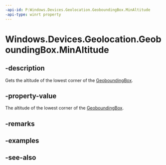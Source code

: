 ```yaml
---
-api-id: P:Windows.Devices.Geolocation.GeoboundingBox.MinAltitude
-api-type: winrt property
---
```


<!-- Property syntax
public double MinAltitude { get; }
-->

# Windows.Devices.Geolocation.GeoboundingBox.MinAltitude

## -description
Gets the altitude of the lowest corner of the [GeoboundingBox](geoboundingbox.md).

## -property-value
The altitude of the lowest corner of the [GeoboundingBox](geoboundingbox.md).

## -remarks

## -examples

## -see-also
